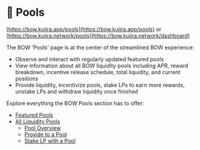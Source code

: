 # 🤽 Pools

[https://bow.kujira.app/pools](https://bow.kujira.app/pools) or [https://bow.kujira.network/pools](https://bow.kujira.network/dashboard)

The BOW 'Pools' page is at the center of the streamlined BOW experience:

* Observe and interact with regularly updated featured pools
* View information about all BOW liquidity pools including APR, reward breakdown, incentive release schedule, total liquidity, and current positions&#x20;
* Provide liquidity, incentivize pools, stake LPs to earn more rewards, unstake LPs and withdraw liquidity once finished &#x20;

Explore everything the BOW Pools section has to offer:

* [Featured Pools](featured-pools.md)
* [All Liquidity Pools](all-liquidity-pools/)
  * [Pool Overview](all-liquidity-pools/pool-overview.md)
  * [Provide to a Pool](all-liquidity-pools/provide-to-a-pool.md)
  * [Stake LP with a Pool](all-liquidity-pools/stake-lp-with-a-pool.md)

